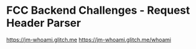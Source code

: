 # FCC Backend Challenges - Request Header Parser
https://jm-whoami.glitch.me
https://jm-whoami.glitch.me/whoami
